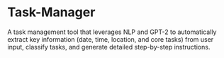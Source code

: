 # Task-Manager
A task management tool that leverages NLP and GPT-2 to automatically extract key information (date, time, location, and core tasks) from user input, classify tasks, and generate detailed step-by-step instructions.
